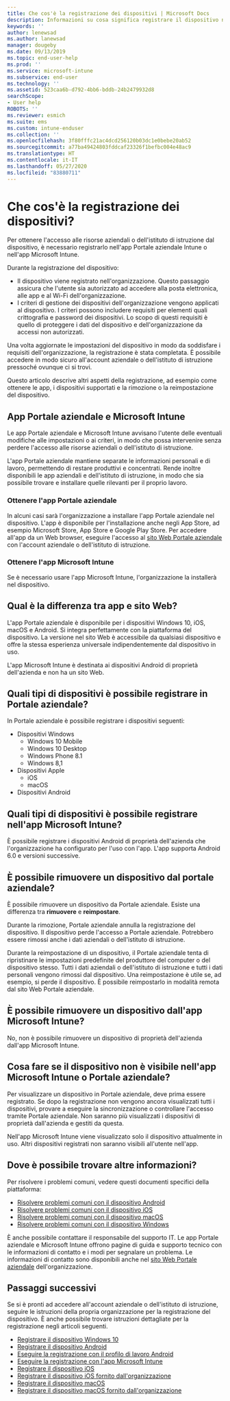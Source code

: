 ```yaml
---
title: Che cos'è la registrazione dei dispositivi | Microsoft Docs
description: Informazioni su cosa significa registrare il dispositivo nell'app Portale aziendale e in Microsoft Intune.
keywords: ''
author: lenewsad
ms.author: lanewsad
manager: dougeby
ms.date: 09/13/2019
ms.topic: end-user-help
ms.prod: ''
ms.service: microsoft-intune
ms.subservice: end-user
ms.technology: ''
ms.assetid: 523caa6b-d792-4bb6-bddb-24b2479932d8
searchScope:
- User help
ROBOTS: ''
ms.reviewer: esmich
ms.suite: ems
ms.custom: intune-enduser
ms.collection: ''
ms.openlocfilehash: 3f80fffc21ac4dcd256120b03dc1e0bebe20ab52
ms.sourcegitcommit: a77ba49424803fddcaf23326f1befbc004e48ac9
ms.translationtype: HT
ms.contentlocale: it-IT
ms.lasthandoff: 05/27/2020
ms.locfileid: "83880711"
---
```

# <a name="what-is-device-enrollment"></a>Che cos'è la registrazione dei dispositivi?
Per ottenere l'accesso alle risorse aziendali o dell'istituto di istruzione dal dispositivo, è necessario registrarlo nell'app Portale aziendale Intune o nell'app Microsoft Intune. 

Durante la registrazione del dispositivo:

* Il dispositivo viene registrato nell'organizzazione. Questo passaggio assicura che l'utente sia autorizzato ad accedere alla posta elettronica, alle app e al Wi-Fi dell'organizzazione. 
* I criteri di gestione dei dispositivi dell'organizzazione vengono applicati al dispositivo. I criteri possono includere requisiti per elementi quali crittografia e password dei dispositivi. Lo scopo di questi requisiti è quello di proteggere i dati del dispositivo e dell'organizzazione da accessi non autorizzati.

Una volta aggiornate le impostazioni del dispositivo in modo da soddisfare i requisiti dell'organizzazione, la registrazione è stata completata. È possibile accedere in modo sicuro all'account aziendale o dell'istituto di istruzione pressoché ovunque ci si trovi.  

Questo articolo descrive altri aspetti della registrazione, ad esempio come ottenere le app, i dispositivi supportati e la rimozione o la reimpostazione del dispositivo.  

## <a name="company-portal-and-microsoft-intune-app"></a>App Portale aziendale e Microsoft Intune

Le app Portale aziendale e Microsoft Intune avvisano l'utente delle eventuali modifiche alle impostazioni o ai criteri, in modo che possa intervenire senza perdere l'accesso alle risorse aziendali o dell'istituto di istruzione. 

L'app Portale aziendale mantiene separate le informazioni personali e di lavoro, permettendo di restare produttivi e concentrati. Rende inoltre disponibili le app aziendali e dell'istituto di istruzione, in modo che sia possibile trovare e installare quelle rilevanti per il proprio lavoro.  

### <a name="get-company-portal"></a>Ottenere l'app Portale aziendale

In alcuni casi sarà l'organizzazione a installare l'app Portale aziendale nel dispositivo. L'app è disponibile per l'installazione anche negli App Store, ad esempio Microsoft Store, App Store e Google Play Store. Per accedere all'app da un Web browser, eseguire l'accesso al [sito Web Portale aziendale](https://go.microsoft.com/fwlink/?linkid=2010980) con l'account aziendale o dell'istituto di istruzione.  

### <a name="get-microsoft-intune-app"></a>Ottenere l'app Microsoft Intune

Se è necessario usare l'app Microsoft Intune, l'organizzazione la installerà nel dispositivo.  

## <a name="whats-the-difference-between-the-apps-and-the-website"></a>Qual è la differenza tra app e sito Web?
L'app Portale aziendale è disponibile per i dispositivi Windows 10, iOS, macOS e Android. Si integra perfettamente con la piattaforma del dispositivo. La versione nel sito Web è accessibile da qualsiasi dispositivo e offre la stessa esperienza universale indipendentemente dal dispositivo in uso. 

L'app Microsoft Intune è destinata ai dispositivi Android di proprietà dell'azienda e non ha un sito Web.  

## <a name="what-kind-of-devices-can-you-enroll-with-company-portal"></a>Quali tipi di dispositivi è possibile registrare in Portale aziendale?
In Portale aziendale è possibile registrare i dispositivi seguenti:  

- Dispositivi Windows
  - Windows 10 Mobile
  - Windows 10 Desktop
  - Windows Phone 8.1
  - Windows 8,1
- Dispositivi Apple
    - iOS
    - macOS
- Dispositivi Android


## <a name="what-kind-of-devices-can-you-enroll-with-the-microsoft-intune-app"></a>Quali tipi di dispositivi è possibile registrare nell'app Microsoft Intune?  
È possibile registrare i dispositivi Android di proprietà dell'azienda che l'organizzazione ha configurato per l'uso con l'app. L'app supporta Android 6.0 e versioni successive. 

## <a name="can-you-remove-a-device-from-the-company-portal"></a>È possibile rimuovere un dispositivo dal portale aziendale?
È possibile rimuovere un dispositivo da Portale aziendale. Esiste una differenza tra **rimuovere** e **reimpostare**.

Durante la rimozione, Portale aziendale annulla la registrazione del dispositivo. Il dispositivo perde l'accesso a Portale aziendale. Potrebbero essere rimossi anche i dati aziendali o dell'istituto di istruzione. 

Durante la reimpostazione di un dispositivo, il Portale aziendale tenta di ripristinare le impostazioni predefinite del produttore del computer o del dispositivo stesso. Tutti i dati aziendali o dell'istituto di istruzione e tutti i dati personali vengono rimossi dal dispositivo. Una reimpostazione è utile se, ad esempio, si perde il dispositivo. È possibile reimpostarlo in modalità remota dal sito Web Portale aziendale.  

## <a name="can-you-remove-a-device-from-the-microsoft-intune-app"></a>È possibile rimuovere un dispositivo dall'app Microsoft Intune?
No, non è possibile rimuovere un dispositivo di proprietà dell'azienda dall'app Microsoft Intune.  

## <a name="what-if-i-cant-see-my-device-in-the-company-portal-or-microsoft-intune-app"></a>Cosa fare se il dispositivo non è visibile nell'app Microsoft Intune o Portale aziendale?
Per visualizzare un dispositivo in Portale aziendale, deve prima essere registrato. Se dopo la registrazione non vengono ancora visualizzati tutti i dispositivi, provare a eseguire la sincronizzazione o controllare l'accesso tramite Portale aziendale. Non saranno più visualizzati i dispositivi di proprietà dall'azienda e gestiti da questa.

Nell'app Microsoft Intune viene visualizzato solo il dispositivo attualmente in uso. Altri dispositivi registrati non saranno visibili all'utente nell'app.  

## <a name="where-else-can-i-go-for-help"></a>Dove è possibile trovare altre informazioni?  
Per risolvere i problemi comuni, vedere questi documenti specifici della piattaforma:  

- [Risolvere problemi comuni con il dispositivo Android](check-compliance-on-your-device-android.md)  
- [Risolvere problemi comuni con il dispositivo iOS](troubleshoot-your-device-ios.md)
- [Risolvere problemi comuni con il dispositivo macOS](troubleshoot-your-device-macos.md)
- [Risolvere problemi comuni con il dispositivo Windows](troubleshoot-your-device-windows.md)

È anche possibile contattare il responsabile del supporto IT. Le app Portale aziendale e Microsoft Intune offrono pagine di guida e supporto tecnico con le informazioni di contatto e i modi per segnalare un problema. Le informazioni di contatto sono disponibili anche nel [sito Web Portale aziendale](https://go.microsoft.com/fwlink/?linkid=2010980) dell'organizzazione.  

## <a name="next-steps"></a>Passaggi successivi  

Se si è pronti ad accedere all'account aziendale o dell'istituto di istruzione, seguire le istruzioni della propria organizzazione per la registrazione del dispositivo. È anche possibile trovare istruzioni dettagliate per la registrazione negli articoli seguenti.

* [Registrare il dispositivo Windows 10](enroll-windows-10-device.md)
* [Registrare il dispositivo Android](enroll-device-android-company-portal.md)
* [Eseguire la registrazione con il profilo di lavoro Android](enroll-device-android-work-profile.md)
* [Eseguire la registrazione con l'app Microsoft Intune](enroll-device-android-microsoft-intune-app.md)
* [Registrare il dispositivo iOS](enroll-your-device-in-intune-ios.md)
* [Registrare il dispositivo iOS fornito dall'organizzazione](enroll-your-device-dep-ios.md)
* [Registrare il dispositivo macOS](enroll-your-device-in-intune-macos-cp.md)
* [Registrare il dispositivo macOS fornito dall'organizzazione](enroll-company-device-macos.md)
